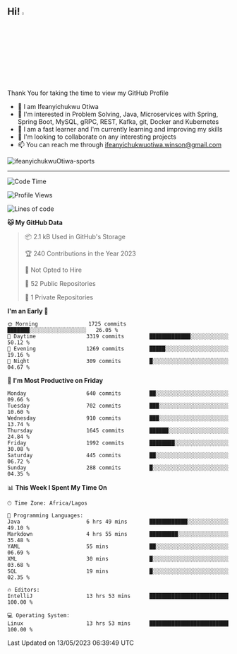 <!-- BLOG-POST-LIST:START --><!-- BLOG-POST-LIST:END -->

## Hi! <img src="https://media.giphy.com/media/hvRJCLFzcasrR4ia7z/giphy.gif" width="4%"> 

Thank You for taking the time to view my GitHub Profile

- 👋 I am Ifeanyichukwu Otiwa
- 👀 I'm interested in Problem Solving, Java, Microservices with Spring, Spring Boot, MySQL, gRPC, REST, Kafka, git, Docker and Kubernetes
- 🌱 I am a fast learner and I'm currently learning and improving my skills
- 💞️ I'm looking to collaborate on any interesting projects
- 📫 You can reach me through ifeanyichukwuotiwa.winson@gmail.com

<p align="left" marginTop="10px"> <img src="https://komarev.com/ghpvc/?username=ifeanyichukwuOtiwa-sports&label=Profile%20views&color=0e75b6&style=for-the-badge" alt="ifeanyichukwuOtiwa-sports" /> </p>

***

<!--START_SECTION:waka-->
![Code Time](http://img.shields.io/badge/Code%20Time-1%2C367%20hrs%2027%20mins-blue)

![Profile Views](http://img.shields.io/badge/Profile%20Views-0-blue)

![Lines of code](https://img.shields.io/badge/From%20Hello%20World%20I%27ve%20Written-2.2%20million%20lines%20of%20code-blue)

**🐱 My GitHub Data** 

> 📦 2.1 kB Used in GitHub's Storage 
 > 
> 🏆 240 Contributions in the Year 2023
 > 
> 🚫 Not Opted to Hire
 > 
> 📜 52 Public Repositories 
 > 
> 🔑 1 Private Repositories 
 > 
**I'm an Early 🐤** 

```text
🌞 Morning                1725 commits        ███████░░░░░░░░░░░░░░░░░░   26.05 % 
🌆 Daytime                3319 commits        █████████████░░░░░░░░░░░░   50.12 % 
🌃 Evening                1269 commits        █████░░░░░░░░░░░░░░░░░░░░   19.16 % 
🌙 Night                  309 commits         █░░░░░░░░░░░░░░░░░░░░░░░░   04.67 % 
```
📅 **I'm Most Productive on Friday** 

```text
Monday                   640 commits         ██░░░░░░░░░░░░░░░░░░░░░░░   09.66 % 
Tuesday                  702 commits         ███░░░░░░░░░░░░░░░░░░░░░░   10.60 % 
Wednesday                910 commits         ███░░░░░░░░░░░░░░░░░░░░░░   13.74 % 
Thursday                 1645 commits        ██████░░░░░░░░░░░░░░░░░░░   24.84 % 
Friday                   1992 commits        ████████░░░░░░░░░░░░░░░░░   30.08 % 
Saturday                 445 commits         ██░░░░░░░░░░░░░░░░░░░░░░░   06.72 % 
Sunday                   288 commits         █░░░░░░░░░░░░░░░░░░░░░░░░   04.35 % 
```


📊 **This Week I Spent My Time On** 

```text
🕑︎ Time Zone: Africa/Lagos

💬 Programming Languages: 
Java                     6 hrs 49 mins       ████████████░░░░░░░░░░░░░   49.10 % 
Markdown                 4 hrs 55 mins       █████████░░░░░░░░░░░░░░░░   35.48 % 
YAML                     55 mins             ██░░░░░░░░░░░░░░░░░░░░░░░   06.69 % 
XML                      30 mins             █░░░░░░░░░░░░░░░░░░░░░░░░   03.68 % 
SQL                      19 mins             █░░░░░░░░░░░░░░░░░░░░░░░░   02.35 % 

🔥 Editors: 
IntelliJ                 13 hrs 53 mins      █████████████████████████   100.00 % 

💻 Operating System: 
Linux                    13 hrs 53 mins      █████████████████████████   100.00 % 
```


 Last Updated on 13/05/2023 06:39:49 UTC
<!--END_SECTION:waka-->

<!--
<p align="center">
![trophy](https://github-profile-trophy.vercel.app/?username=ifeanyichukwuOtiwa-sports&theme=onedark) (https://github.com/ryo-ma/github-profile-trophy)
</p>
-->

<!---
ifeanyi-otiwa/ifeanyi-otiwa is a ✨ special ✨ repository because its `README.md` (this file) appears on your GitHub profile.
You can click the Preview link to take a look at your changes.
--->
